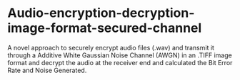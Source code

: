 # Audio-encryption-decryption-image-format-secured-channel
A novel approach to securely encrypt audio files (.wav) and transmit it through a Additive White Gaussian Noise Channel (AWGN) in an .TIFF image format and decrypt the audio at the receiver end and calculated the Bit Error Rate and Noise Generated.
